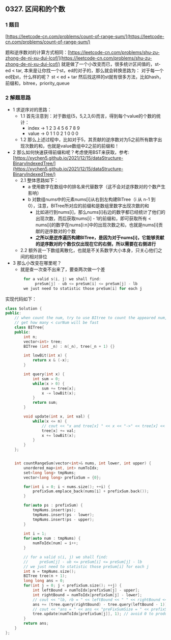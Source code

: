 ## 0327. 区间和的个数

### 1 题目
[https://leetcode-cn.com/problems/count-of-range-sum/](https://leetcode-cn.com/problems/count-of-range-sum/)

题和逆序数对的计算方式相同：[https://leetcode-cn.com/problems/shu-zu-zhong-de-ni-xu-dui-lcof/](https://leetcode-cn.com/problems/shu-zu-zhong-de-ni-xu-dui-lcof/)
就是做了一个小改变而已，很多统计区间值的，st-ed < tar, 本来是让你找一个st，ed的对子的，那么就会转换思路为：
对于每一个ed找st，什么样的呢？ st < ed + tar
然后找这样的st就有很多方法，比如hash，前缀和，bitree，priority_queue

### 2 解题思路
- 1 求逆序对的思路：
  - 1.1 首先注意到：对于数组{5，5,2,3,6}而言，得到每个value的个数的统计：
    - index  ->  1 2 3 4 5 6 7 8 9
    - value  ->  0 1 1 0 2 1 0 0 0
  - 1.2 那么上述过程中，比如对于5，其贡献的逆序数对为5之前所有数字出现次数的和，也就是value数组中2之前的前缀和！
- 2 那么如何快速获得前缀和呢？考虑使用BST来获取，参考:[https://xychen5.github.io/2021/12/15/dataStructure-BinaryIndexedTree/](https://xychen5.github.io/2021/12/15/dataStructure-BinaryIndexedTree/)
  - 2.1 整体思路如下：
    - a 使用数字在数组中的排名来代替数字（这不会对逆序数对的个数产生影响）
    - b 对数组nums中的元素nums[i]从右到左构建BITree（i 从 n-1 到 0），注意，BITree所对应的前缀和是数组里数字出现次数的和
      - 比如进行到nums[i]，那么nums[i]右边的数字都已经统计了他们的出现次数，而后获取nums[i] - 1的前缀和，即可获取所有 < nums[i]的数字在nums[i:n]中的出现次数之和，也就是nums[i]贡献的逆序数对的个数
      - **之所以是逆序遍历构建BITree，是因为对于nums[i]，它能够贡献的逆序数对的个数仅仅出现在它的右侧，所以需要在右侧进行**
  - 2.2 额外说一下数组离散化，也就是不关系数字大小本身，只关心他们之间的相对排位
- 3 那么小改变在哪里呢？
  - 就是查一次查不出来了，要查两次做一个差
```cpp
        for a valid s(i, j) we shall find:
             preSum[j] - ub <= preSum[i] <= preSum[j] - lb
        we just need to statistic those preSum[i] for each j
```
实现代码如下：
```cpp
class Solution {
public:
    // when count the num, try to use BItree to count the appeared num, prefixSum to 
    // get how many < curNum will be fast
    class BITree{
    public:
        int n;
        vector<int> tree;
        BITree (int _n) : n(_n), tree(_n + 1) {}

        int lowBit(int x) {
            return x & (-x);
        }

        int query(int x) {
            int sum = 0;
            while(x > 0) {
                sum += tree[x];
                x -= lowBit(x);
            }
            return sum;
        }

        void update(int x, int val) {
            while(x <= n) {
                // cout << "x and tree[x] " << x << "->" << tree[x] << endl;
                tree[x] += val;
                x += lowBit(x);
            }
        }
    };


    int countRangeSum(vector<int>& nums, int lower, int upper) {
        unordered_map<int, int> numToIdx;
        set<long long> tmpNums;
        vector<long long> prefixSum = {0};

        for(int i = 0; i < nums.size(); ++i) {
            prefixSum.emplace_back(nums[i] + prefixSum.back());
        }

        for(auto ps : prefixSum) {
            tmpNums.insert(ps);
            tmpNums.insert(ps - lower);
            tmpNums.insert(ps - upper);
        }
        
        int i = 1;
        for(auto num : tmpNums) {
            numToIdx[num] = i++;
        }

        // for a valid s(i, j) we shall find:
        //     preSum[j] - ub <= preSum[i] <= preSum[j] - lb
        // we just need to statistic those preSum[i] for each j
        int n = tmpNums.size();
        BITree tree(n + 1);
        long long ans = 0;
        for(int j = 0; j < prefixSum.size(); ++j) {
            int leftBound = numToIdx[prefixSum[j] - upper];
            int rightBound = numToIdx[prefixSum[j] - lower];
            // cout << "lb, rb = " << leftBound << " " << rightBound << endl;
            ans += (tree.query(rightBound) - tree.query(leftBound - 1));
            // cout << "ans = " << ans << "preFixSumSize = " << prefixSum.size() << endl;
            tree.update(numToIdx[prefixSum[j]], 1); // avoid 0 to produce dead loop
        }
        return ans;
    }
};
```